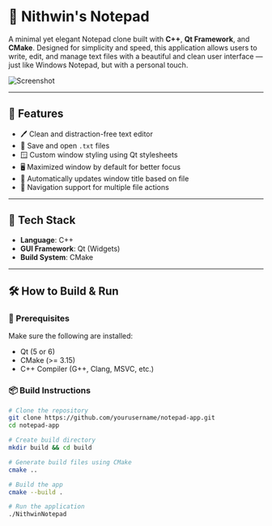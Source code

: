 # 📝 Nithwin's Notepad

A minimal yet elegant Notepad clone built with **C++**, **Qt Framework**, and **CMake**. Designed for simplicity and speed, this application allows users to write, edit, and manage text files with a beautiful and clean user interface — just like Windows Notepad, but with a personal touch.

![Screenshot](https://github.com/user-attachments/assets/0c3aa71f-267a-4104-a0e6-17f0348827c9)

---

## 🚀 Features

- 🖊️ Clean and distraction-free text editor
- 💾 Save and open `.txt` files
- 🪟 Custom window styling using Qt stylesheets
- 🖥️ Maximized window by default for better focus
- 🧠 Automatically updates window title based on file
- 📂 Navigation support for multiple file actions

---

## 🔧 Tech Stack

- **Language**: C++
- **GUI Framework**: Qt (Widgets)
- **Build System**: CMake

---

## 🛠️ How to Build & Run

### 🔄 Prerequisites

Make sure the following are installed:

- Qt (5 or 6)
- CMake (>= 3.15)
- C++ Compiler (G++, Clang, MSVC, etc.)

### 📦 Build Instructions

```bash
# Clone the repository
git clone https://github.com/yourusername/notepad-app.git
cd notepad-app

# Create build directory
mkdir build && cd build

# Generate build files using CMake
cmake ..

# Build the app
cmake --build .

# Run the application
./NithwinNotepad
